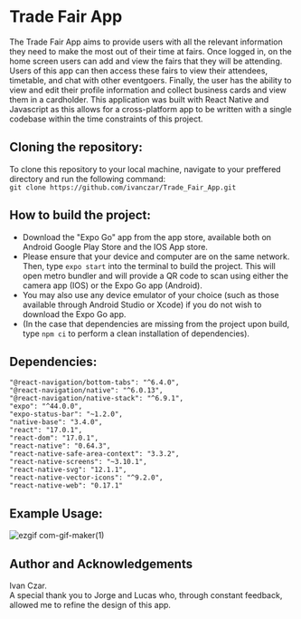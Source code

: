 # Trade Fair App
The Trade Fair App aims to provide users with all the relevant information they need to make the most out of their time at fairs. Once logged in, on the home screen users can add and view the fairs that they will be attending. Users of this app can then access these fairs to view their attendees, timetable, and chat with other eventgoers. Finally, the user has the ability to view and edit their profile information and collect business cards and view them in a cardholder.
This application was built with React Native and Javascript as this allows for a cross-platform app to be written with a single codebase within the time constraints of this project. 

## Cloning the repository:
To clone this repository to your local machine, navigate to your preffered directory and run the following command:  
```git clone https://github.com/ivanczar/Trade_Fair_App.git```

## How to build the project:

- Download the "Expo Go" app from the app store, available both on Android Google Play Store and the IOS App store.
- Please ensure that your device and computer are on the same network. Then, type ```expo start``` into the terminal to build the project. This will open metro bundler and will provide a QR code to scan using either the camera app (IOS) or the Expo Go app (Android).
- You may also use any device emulator of your choice (such as those available through Android Studio or Xcode) if you do not wish to download the Expo Go app.
- (In the case that dependencies are missing from the project upon build, type ```npm ci``` to perform a clean installation of dependencies).

## Dependencies:
    "@react-navigation/bottom-tabs": "^6.4.0",  
    "@react-navigation/native": "^6.0.13",  
    "@react-navigation/native-stack": "^6.9.1",  
    "expo": "^44.0.0",  
    "expo-status-bar": "~1.2.0",  
    "native-base": "3.4.0",  
    "react": "17.0.1",  
    "react-dom": "17.0.1",  
    "react-native": "0.64.3",  
    "react-native-safe-area-context": "3.3.2",  
    "react-native-screens": "~3.10.1",  
    "react-native-svg": "12.1.1",  
    "react-native-vector-icons": "^9.2.0",  
    "react-native-web": "0.17.1"  


## Example Usage:
![ezgif com-gif-maker(1)](https://user-images.githubusercontent.com/65811518/197898433-caa5e19c-3259-4702-a8ae-92a4e345bff4.gif)


## Author and Acknowledgements
Ivan Czar.  
A special thank you to Jorge and Lucas who, through constant feedback, allowed me to refine the design of this app.




